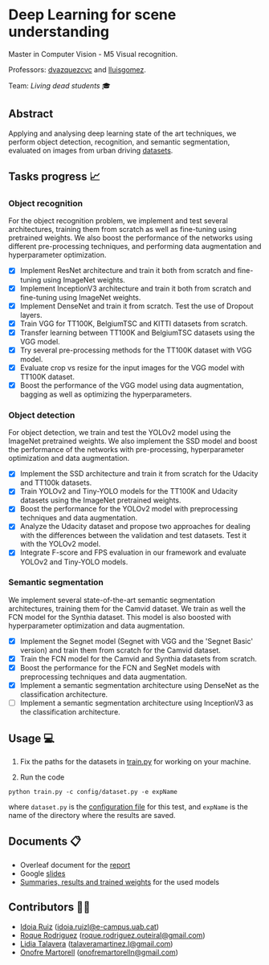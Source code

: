 # Deep Learning for scene understanding
Master in Computer Vision - M5 Visual recognition.

Professors: [dvazquezcvc](https://github.com/dvazquezcvc) and [lluisgomez](https://github.com/lluisgomez).

Team: *Living dead students* :mortar_board:

## Abstract
Applying and analysing deep learning state of the art techniques, we perform object detection, recognition, and semantic segmentation, evaluated on images from urban driving [datasets](https://github.com/idoiaruiz/mcv-m5/tree/master/code#available-dataset-wrappers).

## Tasks progress :chart_with_upwards_trend:
### Object recognition
For the object recognition problem, we implement and test several architectures, training them from scratch as well as fine-tuning using pretrained weights. We also boost the performance of the networks using different pre-processing techniques, and performing data augmentation and hyperparameter optimization.
 - [x] Implement ResNet architecture and train it both from scratch and fine-tuning using ImageNet weights.
 - [x] Implement InceptionV3 architecture and train it both from scratch and fine-tuning using ImageNet weights.
 - [x] Implement DenseNet and train it from scratch. Test the use of Dropout layers.
 - [x] Train VGG for TT100K, BelgiumTSC and KITTI datasets from scratch.
 - [x] Transfer learning between TT100K and BelgiumTSC datasets using the VGG model.
 - [x] Try several pre-processing methods for the TT100K dataset with VGG model.
 - [x] Evaluate crop vs resize for the input images for the VGG model with TT100K dataset.
 - [x] Boost the performance of the VGG model using data augmentation, bagging as well as optimizing the hyperparameters.

### Object detection
For object detection, we train and test the YOLOv2 model using the ImageNet pretrained weights. We also implement the SSD model and boost the performance of the networks with pre-processing, hyperparameter optimization and data augmentation.
 - [x] Implement the SSD architecture and train it from scratch for the Udacity and TT100k datasets.
 - [x] Train YOLOv2 and Tiny-YOLO models for the TT100K and Udacity datasets using the ImageNet pretrained weights.
 - [x] Boost the performance for the YOLOv2 model with preprocessing techniques and data augmentation.
 - [x] Analyze the Udacity dataset and propose two approaches for dealing with the differences between the validation and test datasets. Test it with the YOLOv2 model.
 - [x] Integrate F-score and FPS evaluation in our framework and evaluate YOLOv2 and Tiny-YOLO models.

### Semantic segmentation
We implement several state-of-the-art semantic segmentation architectures, training them for the Camvid dataset. We train as well the FCN model for the Synthia dataset. This model is also boosted with hyperparameter optimization and data augmentation.
- [x] Implement the Segnet model (Segnet with VGG and the 'Segnet Basic' version) and train them from scratch for the Camvid dataset.
- [x] Train the FCN model for the Camvid and Synthia datasets from scratch.
- [x] Boost the performance for the FCN and SegNet models with preprocessing techniques and data augmentation.
- [x] Implement a semantic segmentation architecture using DenseNet as the classification architecture.
- [ ] Implement a semantic segmentation architecture using InceptionV3 as the classification architecture.

## Usage :computer:
1. Fix the paths for the datasets in [train.py](code/train.py) for working on your machine.

2. Run the code
```
python train.py -c config/dataset.py -e expName
```
   where ```dataset.py``` is the [configuration file](https://github.com/idoiaruiz/mcv-m5/tree/master/code/models#results) for this test, and ```expName``` is the name of the directory where the results are saved.

## Documents :clipboard:
- Overleaf document for the  [report](https://www.overleaf.com/read/pkxqmvsfjwqm)
- Google [slides](https://drive.google.com/open?id=1xjIemmBNH8XuA9MFeBLiE718U4IJnI8zhXV-gAfD86o)
- [Summaries, results and trained weights](https://github.com/idoiaruiz/mcv-m5/tree/master/code/models#models) for the used models

## Contributors :couple::couple:
 * [Idoia Ruiz](https://github.com/idoiaruiz) (idoia.ruizl@e-campus.uab.cat)
 * [Roque Rodriguez](https://github.com/RoqueRouteiral) (roque.rodriguez.outeiral@gmail.com)
 * [Lidia Talavera](https://github.com/LidiaTalavera) (talaveramartinez.l@gmail.com)
 * [Onofre Martorell](https://github.com/OnofreMartorell) (onofremartorelln@gmail.com)
